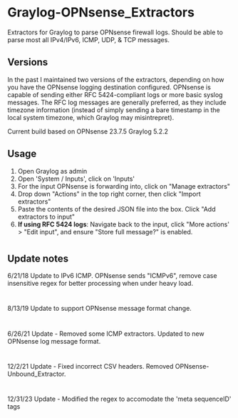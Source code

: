 # Graylog-OPNsense_Extractors
Extractors for Graylog to parse OPNsense firewall logs. Should be able to parse most all IPv4/IPv6, ICMP, UDP, & TCP messages.


## Versions
In the past I maintained two versions of the extractors, depending on how you have the OPNsense logging destination configured. OPNsense is capable of sending either RFC 5424-compliant logs or more basic syslog messages. The RFC log messages are generally preferred, as they include timezone information (instead of simply sending a bare timestamp in the local system timezone, which Graylog may misintrepret).

Current build based on
OPNsense 23.7.5
Graylog 5.2.2

## Usage
1. Open Graylog as admin
2. Open 'System / Inputs', click on 'Inputs'
3. For the input OPNsense is forwarding into, click on "Manage extractors"
4. Drop down "Actions" in the top right corner, then click "Import extractors"
5. Paste the contents of the desired JSON file into the box. Click "Add extractors to input"
6. **If using RFC 5424 logs**: Navigate back to the input, click "More actions' > "Edit input", and ensure "Store full message?" is enabled.
#
## Update notes
6/21/18 Update to IPv6 ICMP. OPNsense sends "ICMPv6", remove case insensitive regex for better processing when under heavy load.
#
8/13/19 Update to support OPNsense message format change.
#
6/26/21 Update - Removed some ICMP extractors. Updated to new OPNsense log message format.
#
12/2/21 Update - Fixed incorrect CSV headers. Removed OPNsense-Unbound_Extractor. 
#
12/31/23 Update - Modified the regex to accomodate the 'meta sequenceID' tags



